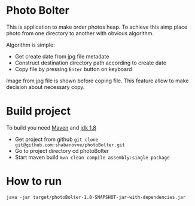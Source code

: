 # Photo Bolter
This is application to make order photos heap.
To achieve this aimp place photo from one directory to
another with obvious algorithm.

Algorithm is simple:

* Get create date from jpg file metadate
* Construct destination directory path according to create date
* Copy file by pressing `Enter` button on keyboard

Image from jpg file is shown before coping file. This feature allow
to make decision about necessary copy.

# Build project

To build you need [Maven](https://maven.apache.org/) and [jdk 1.8](https://www.oracle.com/technetwork/java/javase/downloads/jdk8-downloads-2133151.html)
* Get project from github ```git clone git@github.com:shabanovve/photoBolter.git```
* Go to project directory cd  photoBolter
* Start maven build ```mvn clean compile assembly:single package```

# How to run

```java -jar target/photoBolter-1.0-SNAPSHOT-jar-with-dependencies.jar```
